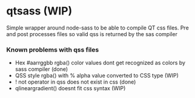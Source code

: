 # qtsass (WIP)
Simple wrapper around node-sass to be able to compile QT css files. Pre and post processes files so valid qss is returned by the sas compiler

### Known problems with qss files
* Hex #aarrggbb rgba() color values dont get recognized as colors by sass compiler (done)
* QSS style rgba() with % alpha value converted to CSS type (WIP)
* ! not operator in qss does not exist in css (done)
* qlineargradient() doesnt fit css syntax (WIP)
